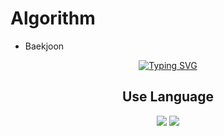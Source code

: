 # Algorithm
- Baekjoon
<html>
<div align="center">
<a href="https://git.io/typing-svg"><img src="https://readme-typing-svg.demolab.com?font=Lexend&center=true&pause=1000&width=500&lines=I+Study+Algorithm" alt="Typing SVG" /></a>
 <h2>Use Language</h2>
<img src="https://img.shields.io/badge/C-A8B9CC?style=for-the-badge&logo=C&logoColor=white">
<img src="https://img.shields.io/badge/Swift-F05138?style=for-the-badge&logo=Swift&logoColor=white">
